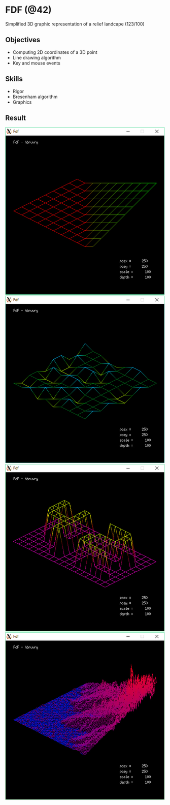 # FDF (@42)
Simplified 3D graphic representation of a relief landcape (123/100)

## Objectives
- Computing 2D coordinates of a 3D point
- Line drawing algorithm
- Key and mouse events

## Skills
- Rigor
- Bresenham algorithm
- Graphics

## Result
![FDF_01](/img/FDF_01.jpg)
![FDF_02](/img/FDF_02.jpg)
![FDF_03](/img/FDF_03.jpg)
![FDF_04](/img/FDF_04.jpg)
